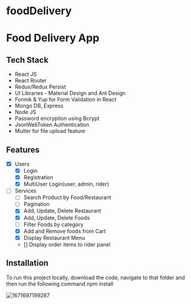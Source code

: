 # foodDelivery

# Food Delivery App

## Tech Stack

* React JS
* React Router
* Redux/Redux Persist
* UI Libraries - Material Design and Ant Design
* Formik & Yup for Form Validation in React
* Mongo DB, Express
* Node JS
* Password encryption using Bcrypt
* JsonWebToken Authentication
* Multer for file upload feature

## Features
- [x] Users
  - [x] Login
  - [x] Registration
  - [x] MultiUser Login(user, admin, rider)
- [ ] Services
  - [ ] Search Product by Food/Restaurant
  - [ ] Pagination
  - [x] Add, Update, Delete Restaurant
  - [x] Add, Update, Delete Foods
  - [ ] Filter Foods by category
  - [x] Add and Remove foods from Cart
  - [x] Display Restaurant Menu
  - [] Display order items to rider panel
  
## Installation
To run this project locally, download the code, navigate to that folder and then run the following command
npm install

![1671697199287](https://user-images.githubusercontent.com/54535708/209089710-83d48954-8d65-4535-94cb-3aa4cf2cbb3b.png)
